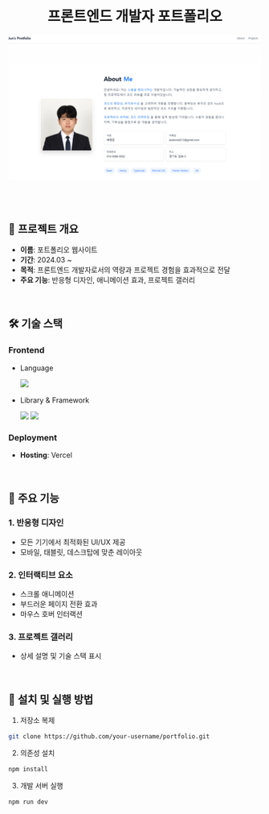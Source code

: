 

<div align="center">
    <h1>프론트엔드 개발자 포트폴리오</h1>
    <img src="/public/image/portfolio.png" alt="포트폴리오 미리보기" width="600">
</div>


<br><br>

## 📌 프로젝트 개요

- **이름**: 포트폴리오 웹사이트
- **기간**: 2024.03 ~
- **목적**: 프론트엔드 개발자로서의 역량과 프로젝트 경험을 효과적으로 전달
- **주요 기능**: 반응형 디자인, 애니메이션 효과, 프로젝트 갤러리

<br>

## 🛠 기술 스택

### Frontend

- Language

  <img src="https://img.shields.io/badge/TypeScript-3178C6?style=for-the-badge&logo=typescript&logoColor=white">

- Library & Framework

  <img src="https://img.shields.io/badge/Next.js-black?style=for-the-badge&logo=next.js&logoColor=white">
  <img src="https://img.shields.io/badge/Tailwind%20CSS-38bdf8?style=for-the-badge&logo=tailwindcss&logoColor=white">


### Deployment

- **Hosting**: Vercel

<br>

## 🎯 주요 기능

### 1. 반응형 디자인

- 모든 기기에서 최적화된 UI/UX 제공
- 모바일, 태블릿, 데스크탑에 맞춘 레이아웃

### 2. 인터랙티브 요소

- 스크롤 애니메이션
- 부드러운 페이지 전환 효과
- 마우스 호버 인터랙션

### 3. 프로젝트 갤러리

- 상세 설명 및 기술 스택 표시

<br>


## 🚀 설치 및 실행 방법

1. 저장소 복제

```bash
git clone https://github.com/your-username/portfolio.git
```

2. 의존성 설치

```bash
npm install
```

3. 개발 서버 실행

```bash
npm run dev
```
